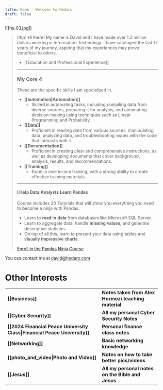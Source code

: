 ```yaml
---
title: Home - Welcome to Hedaro
draft: false
---
```


![[hs_03.jpg]]

> [!tip] Hi there!
> My name is David and I have made over 1.2 million dollars working in Information Technology. I have cataloged the last 17 years of my journey, aspiring that my experiences may prove beneficial to others.
> 
> * [[Education and Professional Experience]]
> ---
> ### My Core 4
> These are the specific skills I am specialized in.
> * **[[automation|Automation]]**
> 	* Skilled in automating tasks, including compiling data from diverse sources, preparing it for analysis, and automating decision-making using techniques such as Linear Programming and Probability.
> * **[[Data]]**
> 	* Proficient in reading data from various sources, manipulating data, analyzing data, and troubleshooting issues with the code that interacts with it. 
> * **[[Documentation]]**
> 	* Proficient in creating clear and comprehensive instructions, as well as developing documents that cover background, analysis, results, and recommendations.
> * **[[Training]]**
> 	* Excel in one-to-one training, with a strong ability to create effective training materials.
> ---
> #### I Help Data Analysts Learn Pandas
> Course includes 20 Tutorials that will show you everything you need to become a ninja with Pandas.
> - Learn to 𝐫𝐞𝐚𝐝 𝐢𝐧 𝐝𝐚𝐭𝐚 from databases like Microsoft SQL Server.
> - Learn to aggregate data, handle 𝐦𝐢𝐬𝐬𝐢𝐧𝐠 𝐯𝐚𝐥𝐮𝐞𝐬, and generate descriptive statistics.
> - On top of all this, learn to present your data using tables and 𝐯𝐢𝐬𝐮𝐚𝐥𝐥𝐲 𝐢𝐦𝐩𝐫𝐞𝐬𝐬𝐢𝐯𝐞 𝐜𝐡𝐚𝐫𝐭𝐬.
> 
> [Enroll in the Pandas Ninja Course](https://hedaro.gumroad.com/l/jVeRh)

You can contact me at david@hedaro.com

# Other Interests
|  |  |
| ---- | ---- |
| **[[Business]]** | **Notes taken from Alex Hormozi teaching material** |
| **[[Cyber Security]]** | **All my personal Cyber Security Notes** |
| **[[2024 Financial Peace University Class\|Financial Peace University]]** | **Personal finance class notes** |
| **[[Networking]]** | **Basic networking knowledge** |
| **[[photo_and_video\|Photo and Video]]** | **Notes on how to take better pics/videos** |
| **[[Jesus]]** | **All my personal notes on the Bible and Jesus** |



